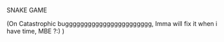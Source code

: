 SNAKE GAME 


(On Catastrophic buggggggggggggggggggggggg, Imma will fix it when i have time, MBE ?:) )
